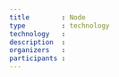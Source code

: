 ```yaml
---
title        : Node
type         : technology
technology   :
description  : 
organizers   :
participants :
---
```


